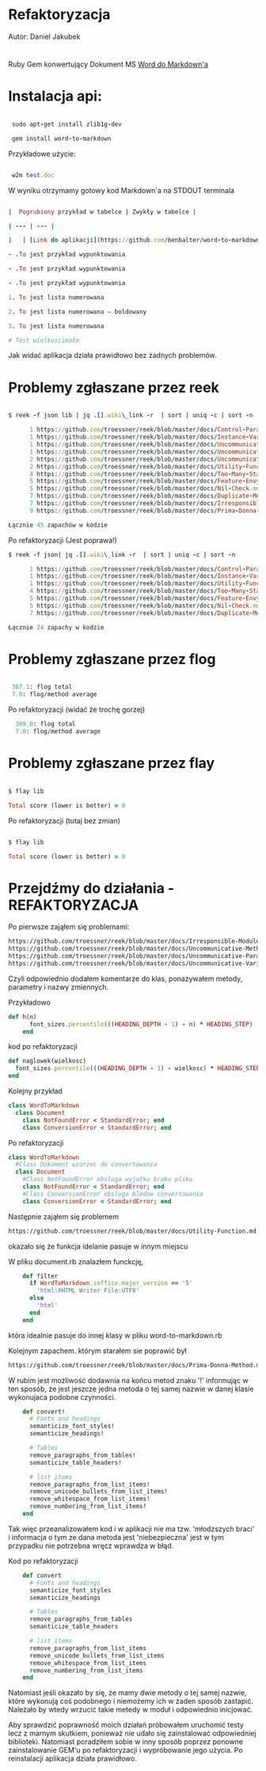# Refaktoryzacja

Autor: Daniel Jakubek

#

Ruby Gem konwertujący Dokument MS [Word do Markdown'a](https://github.com/benbalter/word-to-markdown)

# Instalacja api:

```ruby

 sudo apt-get install zlib1g-dev

 gem install word-to-markdown

```

Przykładowe użycie:

```ruby

 w2m test.doc

```

W wyniku otrzymamy gotowy kod Markdown'a na STDOUT terminala

```ruby

|  Pogrubiony przykład w tabelce | Zwykły w tabelce |

| --- | --- |

|   | [Link do aplikacji](https://github.com/benbalter/word-to-markdown) |

- .To jest przykład wypunktowania

- .To jest przykład wypunktowania

- .To jest przykład wypunktowania

1. To jest lista numerowana

2. To jest lista numerowana – boldowany

3. To jest lista numerowana

# Test wielkoscimałe

```

Jak widać aplikacja działa prawidłowo bez żadnych problemów.

#

# Problemy zgłaszane przez reek

```ruby

$ reek -f json lib | jq .[].wiki\_link -r  | sort | uniq -c | sort -n

      1 https://github.com/troessner/reek/blob/master/docs/Control-Parameter.md
      1 https://github.com/troessner/reek/blob/master/docs/Instance-Variable-Assumption.md
      1 https://github.com/troessner/reek/blob/master/docs/Uncommunicative-Method-Name.md
      1 https://github.com/troessner/reek/blob/master/docs/Uncommunicative-Parameter-Name.md
      2 https://github.com/troessner/reek/blob/master/docs/Uncommunicative-Variable-Name.md
      2 https://github.com/troessner/reek/blob/master/docs/Utility-Function.md
      4 https://github.com/troessner/reek/blob/master/docs/Too-Many-Statements.md
      5 https://github.com/troessner/reek/blob/master/docs/Feature-Envy.md
      5 https://github.com/troessner/reek/blob/master/docs/Nil-Check.md
      7 https://github.com/troessner/reek/blob/master/docs/Duplicate-Method-Call.md
      7 https://github.com/troessner/reek/blob/master/docs/Irresponsible-Module.md
      9 https://github.com/troessner/reek/blob/master/docs/Prima-Donna-Method.md

Łącznie 45 zapachów w kodzie

```

Po refaktoryzacji (Jest poprawa!)

```ruby
$ reek -f json| jq .[].wiki\_link -r  | sort | uniq -c | sort -n

      1 https://github.com/troessner/reek/blob/master/docs/Control-Parameter.md
      1 https://github.com/troessner/reek/blob/master/docs/Instance-Variable-Assumption.md
      1 https://github.com/troessner/reek/blob/master/docs/Utility-Function.md
      4 https://github.com/troessner/reek/blob/master/docs/Too-Many-Statements.md
      5 https://github.com/troessner/reek/blob/master/docs/Feature-Envy.md
      5 https://github.com/troessner/reek/blob/master/docs/Nil-Check.md
      7 https://github.com/troessner/reek/blob/master/docs/Duplicate-Method-Call.md

Łącznie 24 zapachy w kodzie

```


# Problemy zgłaszane przez flog

```ruby

 307.1: flog total
 7.0: flog/method average

```

Po refaktoryzacji (widać że trochę gorzej)
```ruby
  309.0: flog total
  7.0: flog/method average
```




# Problemy zgłaszane przez flay

```ruby

$ flay lib

Total score (lower is better) = 0

```

Po refaktoryzacji (tutaj bez zmian)
```ruby

$ flay lib

Total score (lower is better) = 0

```



# Przejdźmy do działania - REFAKTORYZACJA

Po pierwsze zająłem się problemami:
```sh
https://github.com/troessner/reek/blob/master/docs/Irresponsible-Module.md
https://github.com/troessner/reek/blob/master/docs/Uncommunicative-Method-Name.md
https://github.com/troessner/reek/blob/master/docs/Uncommunicative-Parameter-Name.md
https://github.com/troessner/reek/blob/master/docs/Uncommunicative-Variable-Name.md
```

Czyli odpowiednio dodałem komentarze do klas, ponazywałem metody, parametry i nazwy zmiennych.

Przykładowo

```ruby
def h(n)
      font_sizes.percentile(((HEADING_DEPTH - 1) - n) * HEADING_STEP)
    end
```
kod po refaktoryzacji

```ruby
def naglowek(wielkosc)
  font_sizes.percentile(((HEADING_DEPTH - 1) - wielkosc) * HEADING_STEP)
end

```
Kolejny przykład

```ruby
class WordToMarkdown
  class Document
    class NotFoundError < StandardError; end
    class ConversionError < StandardError; end
```
Po refaktoryzacji

```ruby
class WordToMarkdown
  #Class Dokument wzorzec do convertowania
  class Document
    #Class NotFoundError obsluga wyjatku braku pliku
    class NotFoundError < StandardError; end
    #Class ConversionError obsluga bledow convertowania
    class ConversionError < StandardError; end

```

Następnie zająłem się problemem
```sh
https://github.com/troessner/reek/blob/master/docs/Utility-Function.md
```
okazało się że funkcja idelanie pasuje w innym miejscu 

W pliku document.rb znalazłem funckcję,

```ruby
    def filter
      if WordToMarkdown.soffice.major_version == '5'
        'html:XHTML Writer File:UTF8'
      else
        'html'
      end
    end
```

 która idealnie pasuje do innej klasy w pliku word-to-markdown.rb




Kolejnym zapachem. którym starałem sie poprawić był
```sh
https://github.com/troessner/reek/blob/master/docs/Prima-Donna-Method.md
```

W rubim jest możliwość dodawnia na końcu metod znaku '!' informując w ten sposób, że jest jeszcze jedna metoda o tej samej nazwie w danej klasie wykonujaca podobne czynności. 

```ruby
    def convert!
      # Fonts and headings
      semanticize_font_styles!
      semanticize_headings!

      # Tables
      remove_paragraphs_from_tables!
      semanticize_table_headers!

      # list items
      remove_paragraphs_from_list_items!
      remove_unicode_bullets_from_list_items!
      remove_whitespace_from_list_items!
      remove_numbering_from_list_items!
    end
```

Tak więc przeanalizowałem kod i w aplikacji nie ma tzw. 'młodzszych braci' i informacja o tym ze dana metoda jest 'niebezpieczna' jest w tym przypadku nie potrzebna wręcz wprawdza w błąd.

Kod po refaktoryzacji

```ruby
    def convert
      # Fonts and headings
      semanticize_font_styles
      semanticize_headings

      # Tables
      remove_paragraphs_from_tables
      semanticize_table_headers

      # list items
      remove_paragraphs_from_list_items
      remove_unicode_bullets_from_list_items
      remove_whitespace_from_list_items
      remove_numbering_from_list_items
    end

```


Natomiast jeśli okazało by się, że mamy dwie metody o tej samej nazwie, które wykonują coś podobnego i niemożemy ich w żaden sposób zastapić. Należało by wtedy wrzucić takie metedy w moduł i odpowiednio inicjować.


Aby sprawdzić poprawność moich działań próbowałem uruchomić testy lecz z marnym skutkiem, ponieważ nie udało się zainstalować odpowiedniej biblioteki. 
Natomiast poradziłem sobie w inny sposób poprzez ponowne zainstalowanie GEM'u po refaktoryzacji i wypróbowanie jego użycia. 
Po reinstalacji aplikacja działa prawidłowo.




